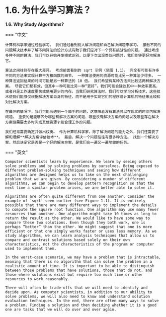 # 1.6. 为什么学习算法？

**1.6. Why Study Algorithms?**

=== "中文"

    计算机科学家通过经验学习。 我们通过看到别人解决问题和自己解决问题来学习。 接触不同的问题解决技术并了解不同算法的设计方式有助于我们应对下一个具有挑战性的问题。 通过考虑多种不同的算法，我们可以开始开发模式识别，以便下次出现类似问题时，我们能够更好地解决它。

    算法之间往往存在很大差异。 考虑前面看到的 sqrt 示例（见图 1.1）。 完全有可能有许多不同的方法来实现计算平方根函数的细节。 一种算法使用的资源可能比另一种算法少得多。 一种算法返回结果的时间可能是另一种算法的 10 倍。 我们希望有某种方法来比较这两种解决方案。 尽管它们都有效，但其中一种可能比另一种“更好”。我们可能会建议其中一种效率更高，或者只是工作速度更快或使用更少的内存。当我们研究算法时，我们可以学习分析技术，这些技术使我们能够仅根据解决方案自身的特征，而不是用于实现它们的程序或计算机的特征来比较和对比解决方案。
    
    在最坏的情况下，我们可能会遇到一个棘手的问题，这意味着没有算法可以在现实的时间内解决问题。 重要的是能够区分哪些有解决方案的问题、哪些没有解决方案的问题以及哪些存在解决方案但需要太多时间或其他资源才能合理工作的问题。
    
    我们经常需要确定并做出权衡。 作为计算机科学家，除了解决问题的能力之外，我们还需要了解和理解**解决方案评估技术**。 最后，解决一个问题往往有很多种方法。 找到一个解决方案，然后决定它是否是一个好的解决方案，是我们会一遍又一遍地做的任务。

=== "英文"

    Computer scientists learn by experience. We learn by seeing others solve problems and by solving problems by ourselves. Being exposed to different problem-solving techniques and seeing how different algorithms are designed helps us to take on the next challenging problem that we are given. By considering a number of different algorithms, we can begin to develop pattern recognition so that the next time a similar problem arises, we are better able to solve it.
    
    Algorithms are often quite different from one another. Consider the example of `sqrt` seen earlier (see Figure 1.1). It is entirely possible that there are many different ways to implement the details to compute the square root function. One algorithm may use many fewer resources than another. One algorithm might take 10 times as long to return the result as the other. We would like to have some way to compare these two solutions. Even though they both work, one is perhaps “better” than the other. We might suggest that one is more efficient or that one simply works faster or uses less memory. As we study algorithms, we can learn analysis techniques that allow us to compare and contrast solutions based solely on their own characteristics, not the characteristics of the program or computer used to implement them.
    
    In the worst-case scenario, we may have a problem that is intractable, meaning that there is no algorithm that can solve the problem in a realistic amount of time. It is important to be able to distinguish between those problems that have solutions, those that do not, and those where solutions exist but require too much time or other resources to work reasonably.
    
    There will often be trade-offs that we will need to identify and decide upon. As computer scientists, in addition to our ability to solve problems, we will also need to know and understand solution evaluation techniques. In the end, there are often many ways to solve a problem. Finding a solution and then deciding whether it is a good one are tasks that we will do over and over again.

